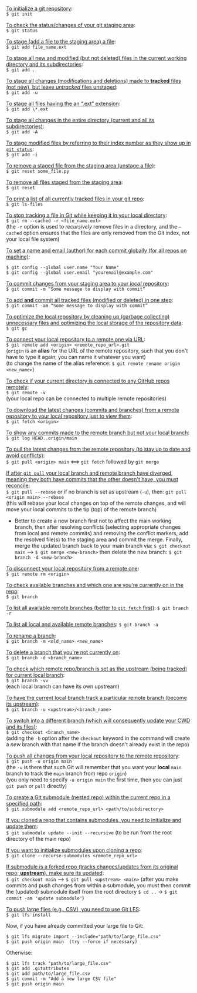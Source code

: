 <u>To initialize a git repository</u>:<br>
`$ git init`

<u>To check the status/changes of your git staging area</u>:<br>
`$ git status`

<u>To stage (add a file to the staging area) a file</u>:<br>
`$ git add file_name.ext`

<u>To stage all new and modified (but not deleted) files in the current working directory and its subdirectories</u>:<br>
`$ git add .`

<u>To stage all changes (modifications and deletions) made to **tracked** files (not new), but leave _untracked_ files unstaged</u>:<br>
`$ git add -u`

<u>To stage all files having the an “.ext” extension</u>:<br>
`$ git add \*.ext`

<u>To stage all changes in the entire directory (current and all its subdirectories)</u>:<br>
`$ git add -A`

<u>To stage modified files by referring to their index number as they show up in `git status`</u>:<br>
`$ git add -i`

<u>To remove a staged file from the staging area (unstage a file)</u>:<br>
`$ git reset some_file.py`

<u>To remove all files staged from the staging area</u>:<br>
`$ git reset`

<u>To print a list of all currently tracked files in your git repo</u>:<br>
`$ git ls-files`

<u>To stop tracking a file in Git while keeping it in your local directory</u>:<br>
`$ git rm --cached -r <file_name.ext>`<br>
(the `-r` option is used to *recursively* remove files in a directory, and the `—cached` option ensures that the files are only removed from the Git index, not your local file system)

<u> To set a name and email (author) for each commit globally (for all repos on machine)</u>:

    $ git config --global user.name "Your Name"
    $ git config --global user.email "youremail@example.com"

<u>To commit changes from your staging area to your _local_ repository</u>:<br>
`$ git commit -m “Some message to display with commit”`

<u>To add **and** commit all tracked files (modified or deleted) in one step</u>:<br>
`$ git commit -am “Some message to display with commit”`

<u>To optimize the local repository by cleaning up (garbage collecting) unnecessary files and optimizing the local storage of the repository data</u>:<br>
`$ git gc`

<u>To connect your local repository to a remote one via URL</u>:<br>
`$ git remote add <origin> <remote_repo_url>.git`<br>
(`origin` is an **alias** for the URL of the remote repository, such that you don't have to type it again; you can name it whatever you want)<br>
(to change the name of the alias reference: `$ git remote rename origin <new_name>`)

<u>To check if your current directory is connected to any GitHub repos remotely</u>:<br>
`$ git remote -v`<br>
(your local repo can be connected to multiple remote repositories)

<u>To download the latest changes (commits and branches) from a remote repository to your local repository just to view them</u>:<br>
`$ git fetch <origin>`

<u>To show any commits made to the remote branch but not your local branch</u>:<br>
`$ git log HEAD..origin/main`

<u>To pull the latest changes from the remote repository (to stay up to date and avoid conflicts)</u>:<br>
`$ git pull <origin> main` <==> `git fetch` followed by `git merge`

<u>If after `git pull` your local branch and remote branch have diverged, meaning they both have commits that the other doesn't have, you must reconcile</u>:<br>
`$ git pull --rebase` or if no branch is set as upstream (`-u`), then: `git pull <origin main> --rebase`<br>
(this will rebase your local changes on top of the remote changes, and will move your local commits to the tip (top) of the remote branch)

- Better to create a new branch first not to affect the main working branch, then after resolving conflicts (selecting appropriate changes from local and remote commits) and removing the conflict markers, add the resolved file(s) to the staging area and commit the merge. Finally, merge the updated branch back to your main branch via: `$ git checkout main` --> `$ git merge <new-branch>` then delete the new branch: `$ git branch -d <new-branch>`

<u>To disconnect your local repository from a remote one</u>:<br>
`$ git remote rm <origin>`

<u>To check available branches and which one are you're currently on in the repo</u>:<br>
`$ git branch`<br>

<u>To list all available remote branches (better to `git fetch` first)</u>:
`$ git branch -r`

<u>To list all local and available remote branches</u>:
`$ git branch -a`

<u>To rename a branch</u>:<br>
`$ git branch -m <old_name> <new_name>`

<u>To delete a branch that you're not currently on</u>:<br>
`$ git branch -d <branch_name>`

<u>To check which remote repo/branch is set as the upstream (being tracked) for current local branch</u>:<br>
`$ git branch -vv`<br>
(each local branch can have its own upstream)

<u>To have the current local branch track a particular remote branch (become its upstream)</u>:<br>
`$ git branch -u <upstream>/<branch_name>`

<u>To switch into a different branch (which will consequently update your CWD and its files)</u>:<br>
`$ git checkout <branch_name>`<br>
(adding the `-b` option after the `checkout` keyword in the command will create a *new* branch with that name if the branch doesn't already exist in the repo)

<u>To push all changes from your local repository to the remote repository</u>:<br>
`$ git push -u origin main`<br>
(the `-u` is there that such Git will remember that you want your **local** `main` branch to track the `main` branch from repo `origin`)<br>
(you only need to specify `-u origin main` the first time, then you can just `git push` or `pull` directly)

<u>To create a Git submodule (nested repo) within the current repo in a specified path</u>:<br>
`$ git submodule add <remote_repo_url> <path/to/subdirectory>`

<u>If you cloned a repo that contains submodules, you need to initialize and update them</u>:<br>
`$ git submodule update --init --recursive` (to be run from the root directory of the main repo)

<u>If you want to initialize submodules upon cloning a repo</u>:<br>
`$ git clone --recurse-submodules <remote_repo_url>`

<u>If submodule is a forked repo (tracks changes/updates from its original repo; **upstream**), make sure its updated</u>:<br>
`$ git checkout main` --> `$ git pull <upstream> <main>`
(after you make commits and push changes from within a submodule, you must then commit the (updated) submodule itself from the root directory 
`$ cd ..` -> `$ git commit -am 'update submodule'`)

<u>To push large files (e.g., CSV), you need to use Git LFS</u>:<br>
`$ git lfs install`

Now, if you have already committed your large file to Git:

    $ git lfs migrate import --include="path/to/large_file.csv"
    $ git push origin main  (try --force if necessary)

Otherwise:

    $ git lfs track "path/to/large_file.csv"
    $ git add .gitattributes
    $ git add path/to/large_file.csv
    $ git commit -m "Add a new large CSV file"
    $ git push origin main
